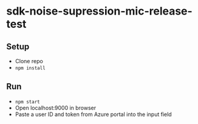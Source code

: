 # sdk-noise-supression-mic-release-test

## Setup

- Clone repo
- `npm install`

## Run

- `npm start`
- Open localhost:9000 in browser
- Paste a user ID and token from Azure portal into the input field
